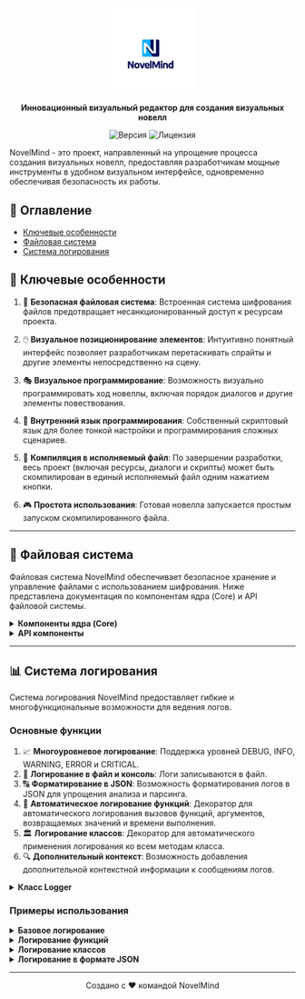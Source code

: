 # 

<div align="center">
  <img src="./Assets/logo.png" alt="NovelMind Logo" width="150" height="150">
</div>

<p align="center">
  <strong>Инновационный визуальный редактор для создания визуальных новелл</strong>
</p>

<p align="center">
  <img src="https://img.shields.io/badge/версия-0.0.1-blue.svg" alt="Версия">
  <img src="https://img.shields.io/badge/лицензия-MIT-green.svg" alt="Лицензия">
</p>

NovelMind - это проект, направленный на упрощение процесса создания визуальных новелл, предоставляя разработчикам мощные инструменты в удобном визуальном интерфейсе, одновременно обеспечивая безопасность их работы.

## 📑 Оглавление

- [Ключевые особенности](#-ключевые-особенности)
- [Файловая система](#-файловая-система)
- [Система логирования](#-система-логирования)

## 🌟 Ключевые особенности

1. 🔐 **Безопасная файловая система**: Встроенная система шифрования файлов предотвращает несанкционированный доступ к ресурсам проекта.

2. 🖱️ **Визуальное позиционирование элементов**: Интуитивно понятный интерфейс позволяет разработчикам перетаскивать спрайты и другие элементы непосредственно на сцену.

3. 🎭 **Визуальное программирование**: Возможность визуально программировать ход новеллы, включая порядок диалогов и другие элементы повествования.

4. 🔧 **Внутренний язык программирования**: Собственный скриптовый язык для более тонкой настройки и программирования сложных сценариев.

5. 🚀 **Компиляция в исполняемый файл**: По завершении разработки, весь проект (включая ресурсы, диалоги и скрипты) может быть скомпилирован в единый исполняемый файл одним нажатием кнопки.

6. 🎮 **Простота использования**: Готовая новелла запускается простым запуском скомпилированного файла.

---

## 📁 Файловая система

Файловая система NovelMind обеспечивает безопасное хранение и управление файлами с использованием шифрования. Ниже представлена документация по компонентам ядра (Core) и API файловой системы.

<details>
<summary><strong>Компоненты ядра (Core)</strong></summary>

### Компоненты ядра (Core)

Основные компоненты включают следующие модули:

1. **Шифрование** (`encryption.py`)
   - Класс: `AdvancedEncryptor`
     - Методы: `__init__`, `_load_or_generate_key`, `_derive_key`, `encrypt`, `decrypt`

2. **Обработчик файлов** (`file_handler.py`)
   - Класс: `SecureFileHandler`
     - Методы: `__init__`, `add_file`, `read_file`, `delete_file`, `list_files`

3. **Инициализатор файловой системы** (`initializer.py`)
   - Класс: `FileSystemInitializer`
     - Методы: `__init__`, `initialize`, `_initialize_encryption`, `_create_empty_index`

4. **Безопасное хранилище** (`storage.py`)
   - Класс: `SecureStorage`
     - Методы: `__init__`, `_load_index`, `_save_index`, `add_file`, `get_file_path`, `remove_file`, `list_files`

5. **Вспомогательные функции** (`utils.py`)
   - Функции: `create_directory_if_not_exists`, `is_valid_path`

</details>

<details>
<summary><strong>API компоненты</strong></summary>

### API компоненты

API компоненты предоставляют высокоуровневые операции для управления файлами и развертывания системы:

1. **Файловые операции** (`file_operations.py`)
   - Класс: `FileOperations`
     - Методы: `__init__`, `add_file`, `read_file`, `delete_file`, `list_files`

2. **Системные операции** (`system_operations.py`)
   - Класс: `SystemOperations`
     - Методы: `deploy`

</details>

---

## 📊 Система логирования

Система логирования NovelMind предоставляет гибкие и многофункциональные возможности для ведения логов.

### Основные функции

1. 📈 **Многоуровневое логирование**: Поддержка уровней DEBUG, INFO, WARNING, ERROR и CRITICAL.
2. 📁 **Логирование в файл и консоль**: Логи записываются в файл.
3. 🔠 **Форматирование в JSON**: Возможность форматирования логов в JSON для упрощения анализа и парсинга.
4. 🔄 **Автоматическое логирование функций**: Декоратор для автоматического логирования вызовов функций, аргументов, возвращаемых значений и времени выполнения.
5. 🏛️ **Логирование классов**: Декоратор для автоматического применения логирования ко всем методам класса.
6. 🔍 **Дополнительный контекст**: Возможность добавления дополнительной контекстной информации к сообщениям логов.

<details>
<summary><strong>Класс Logger</strong></summary>

### Класс Logger

```python
Logger(log_file: str = 'app.log', use_json: bool = False)
```

#### Методы

- Методы логирования:
  - `debug(message: str, extra: Dict[str, Any] = None)`
  - `info(message: str, extra: Dict[str, Any] = None)`
  - `warning(message: str, extra: Dict[str, Any] = None)`
  - `error(message: str, extra: Dict[str, Any] = None)`
  - `critical(message: str, extra: Dict[str, Any] = None)`

- Методы-декораторы:
  - `log_function() -> Callable[[Callable], Callable]`
  - `log_class() -> Callable[[Type], Type]`

- Внутренние методы:
  - `_setup_logger(log_file: str, use_json: bool) -> logging.Logger`
  - `_log_function(func: Callable) -> Callable`
  - `_log(level: str, message: str, extra: Dict[str, Any] = None)`

#### Класс JsonFormatter

Внутренний класс, который форматирует записи логов как JSON строки.

</details>

### Примеры использования

<details>
<summary><strong>Базовое логирование</strong></summary>

```python
logger = Logger()
logger.info("Приложение запущено")
logger.error("Произошла ошибка", extra={"error_code": 500})
```
</details>

<details>
<summary><strong>Логирование функций</strong></summary>

```python
logger = Logger()

@logger.log_function()
def example_function(a, b):
    return a + b

result = example_function(3, 4)
```
</details>

<details>
<summary><strong>Логирование классов</strong></summary>

```python
logger = Logger()

@logger.log_class()
class ExampleClass:
    def method1(self):
        pass

    def method2(self, x):
        return x * 2

obj = ExampleClass()
obj.method1()
obj.method2(5)
```
</details>

<details>
<summary><strong>Логирование в формате JSON</strong></summary>

```python
json_logger = Logger(use_json=True)
json_logger.info("Это лог в формате JSON", extra={"user_id": 123})
```
</details>

---

<p align="center">
  Создано с ❤️ командой NovelMind
</p>